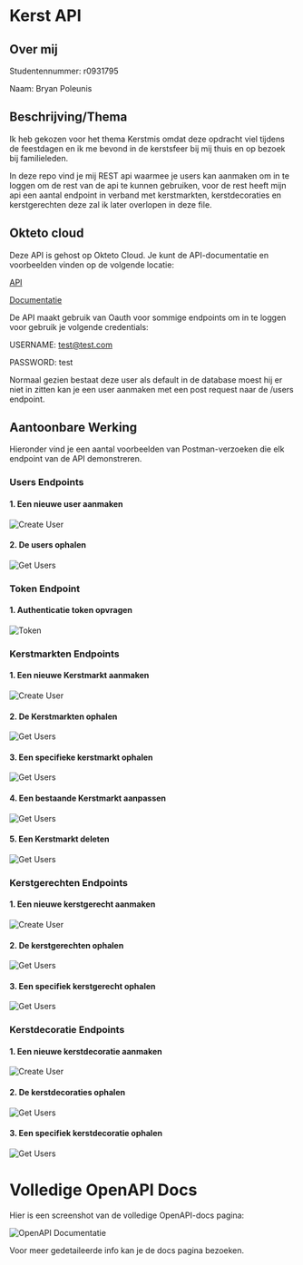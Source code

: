 # Kerst API

## Over mij

Studentennummer: r0931795

Naam: Bryan Poleunis

## Beschrijving/Thema

Ik heb gekozen voor het thema Kerstmis omdat deze opdracht viel tijdens de feestdagen en ik me bevond in de kerstsfeer bij mij thuis en op bezoek bij familieleden.

In deze repo vind je mij REST api waarmee je users kan aanmaken om in te loggen om de rest van de api te kunnen gebruiken, voor de rest heeft mijn api een aantal endpoint in verband met kerstmarkten, kerstdecoraties en kerstgerechten deze zal ik later overlopen in deze file.

## Okteto cloud

Deze API is gehost op Okteto Cloud. Je kunt de API-documentatie en voorbeelden vinden op de volgende locatie:

[API](https://kerst-api-poleunisbr.cloud.okteto.net)

[Documentatie](https://kerst-api-poleunisbr.cloud.okteto.net/docs)

De API maakt gebruik van Oauth voor sommige endpoints om in te loggen voor gebruik je volgende credentials:

USERNAME: test@test.com

PASSWORD: test

Normaal gezien bestaat deze user als default in de database moest hij er niet in zitten kan je een user aanmaken met een post request naar de /users endpoint.

## Aantoonbare Werking

Hieronder vind je een aantal voorbeelden van Postman-verzoeken die elk endpoint van de API demonstreren.

### Users Endpoints

#### 1. Een nieuwe user aanmaken

![Create User](/scr/post-users.png)

#### 2. De users ophalen

![Get Users](/scr/get-users.png)

### Token Endpoint

#### 1. Authenticatie token opvragen

![Token](/scr/token.png)

### Kerstmarkten Endpoints

#### 1. Een nieuwe Kerstmarkt aanmaken

![Create User](/scr/post-kerstmarkten.png)

#### 2. De Kerstmarkten ophalen

![Get Users](/scr/get-kerstmarkten.png)

#### 3. Een specifieke kerstmarkt ophalen

![Get Users](/scr/get-kerstmarktenID.png)

#### 4. Een bestaande Kerstmarkt aanpassen

![Get Users](/scr/put-kerstmarkten.png)

#### 5. Een Kerstmarkt deleten

![Get Users](/scr/delete-kerstmarkten.png)


### Kerstgerechten Endpoints

#### 1. Een nieuwe kerstgerecht aanmaken

![Create User](/scr/post-kerstgerechten.png)

#### 2. De kerstgerechten ophalen

![Get Users](/scr/get-kerstgerechten.png)

#### 3. Een specifiek kerstgerecht ophalen

![Get Users](/scr/get-kerstgerechtenID.png)

### Kerstdecoratie Endpoints

#### 1. Een nieuwe kerstdecoratie aanmaken

![Create User](/scr/post-kerstdecoratie.png)

#### 2. De kerstdecoraties ophalen

![Get Users](/scr/get-kerstdecoratie.png)

#### 3. Een specifiek kerstdecoratie ophalen

![Get Users](/scr/get-kerstdecoratieID.png)

# Volledige OpenAPI Docs

Hier is een screenshot van de volledige OpenAPI-docs pagina:

![OpenAPI Documentatie](/scr/docs.png)

Voor meer gedetaileerde info kan je de docs pagina bezoeken.
